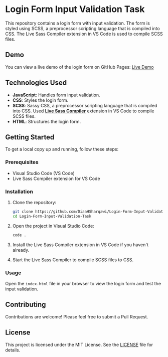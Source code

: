 # Login Form Input Validation Task

This repository contains a login form with input validation. The form is styled using SCSS, a preprocessor scripting language that is compiled into CSS. The Live Sass Compiler extension in VS Code is used to compile SCSS files.

## Demo

You can view a live demo of the login form on GitHub Pages: [Live Demo](https://diaahsharqawi.github.io/Login-Form-Input-Validation-Task/)

## Technologies Used

- **JavaScript**: Handles form input validation.
- **CSS**: Styles the login form.
- **SCSS**: Sassy CSS, a preprocessor scripting language that is compiled into CSS. Used [**Live Sass Compiler**](https://marketplace.visualstudio.com/items?itemName=ritwickdey.live-sass) extension in VS Code to compile SCSS files.
- **HTML**: Structures the login form.

## Getting Started

To get a local copy up and running, follow these steps:

### Prerequisites

- Visual Studio Code (VS Code)
- Live Sass Compiler extension for VS Code

### Installation

1. Clone the repository:
    ```bash
    git clone https://github.com/DiaaHSharqawi/Login-Form-Input-Validation-Task.git
    cd Login-Form-Input-Validation-Task
    ```

2. Open the project in Visual Studio Code:
    ```bash
    code .
    ```

3. Install the Live Sass Compiler extension in VS Code if you haven't already.

4. Start the Live Sass Compiler to compile SCSS files to CSS.

### Usage

Open the `index.html` file in your browser to view the login form and test the input validation.

## Contributing

Contributions are welcome! Please feel free to submit a Pull Request.

## License

This project is licensed under the MIT License. See the [LICENSE](LICENSE) file for details.
